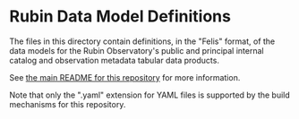 Rubin Data Model Definitions
============================

The files in this directory contain definitions, in the "Felis" format,
of the data models for the Rubin Observatory's public and principal internal
catalog and observation metadata tabular data products.

See [the main README for this repository](../README.md) for more information.

Note that only the ".yaml" extension for YAML files is supported by the
build mechanisms for this repository.
